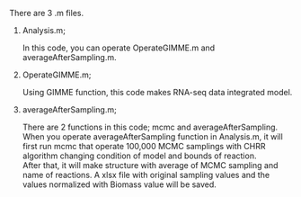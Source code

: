 There are 3 .m files.

1. Analysis.m;

   In this code, you can operate OperateGIMME.m and averageAfterSampling.m.

2. OperateGIMME.m;

   Using GIMME function, this code makes RNA-seq data integrated model.

3. averageAfterSampling.m;

   There are 2 functions in this code; mcmc and averageAfterSampling. 
   When you operate averageAfterSampling function in Analysis.m, it will first run 
   mcmc that operate 100,000 MCMC samplings with CHRR algorithm changing condition
   of model and bounds of reaction.   
   After that, it will make structure with average of MCMC sampling and name of reactions.
   A xlsx file with original sampling values and the values normalized with Biomass value will be saved.
